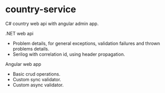 # country-service
C# country web api with angular admin app.

.NET web api

- Problem details, for general exceptions, validation failures and thrown problems details.
- Serilog with correlation id, using header propagation.

Angular web app

- Basic crud operations. 
- Custom sync validator.
- Custom async validator.
